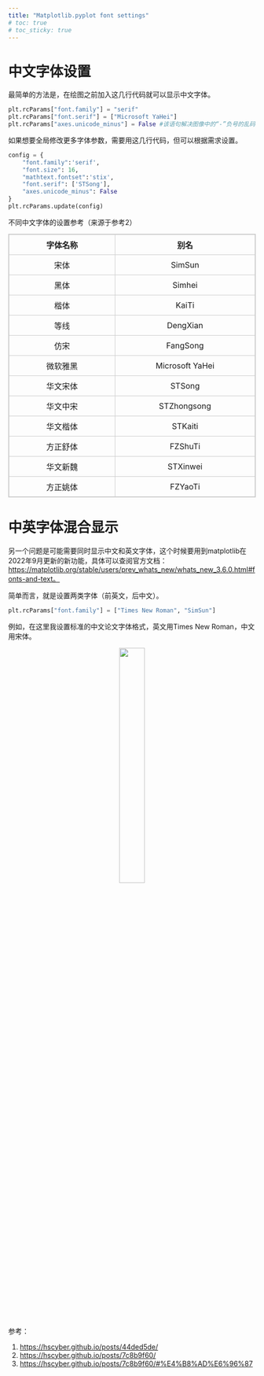 ```yaml
---
title: "Matplotlib.pyplot font settings"
# toc: true
# toc_sticky: true
---
```


# 中文字体设置

最简单的方法是，在绘图之前加入这几行代码就可以显示中文字体。

```python
plt.rcParams["font.family"] = "serif"
plt.rcParams["font.serif"] = ["Microsoft YaHei"]
plt.rcParams["axes.unicode_minus"] = False #该语句解决图像中的“-”负号的乱码问题
```

如果想要全局修改更多字体参数，需要用这几行代码，但可以根据需求设置。

```python
config = {
    "font.family":'serif',
    "font.size": 16,
    "mathtext.fontset":'stix',
    "font.serif": ['STSong'],
    "axes.unicode_minus": False
}
plt.rcParams.update(config)
```

不同中文字体的设置参考（来源于参考2）

<table style="border-collapse:collapse;border:1px solid #ccc;margin:0 auto;">
    <tr>
      <th style="width: 50em;;border:1px solid #ccc;padding:8px;text-align:center;">字体名称</th>
      <th style="width: 50em;;border:1px solid #ccc;padding:8px;text-align:center;">别名</th>
    </tr>
    <tr>
      <td style="border:1px solid #ccc;padding:8px;text-align:center;">宋体</td>
      <td style="border:1px solid #ccc;padding:8px;text-align:center;">SimSun</td>
    </tr>
    <tr>
      <td style="border:1px solid #ccc;padding:8px;text-align:center;">黑体</td>
      <td style="border:1px solid #ccc;padding:8px;text-align:center;">Simhei</td>
    </tr>
    <tr>
      <td style="border:1px solid #ccc;padding:8px;text-align:center;">楷体</td>
      <td style="border:1px solid #ccc;padding:8px;text-align:center;">KaiTi</td>
    </tr>
    <tr>
      <td style="border:1px solid #ccc;padding:8px;text-align:center;">等线</td>
      <td style="border:1px solid #ccc;padding:8px;text-align:center;">DengXian</td>
    </tr>
    <tr>
      <td style="border:1px solid #ccc;padding:8px;text-align:center;">仿宋</td>
      <td style="border:1px solid #ccc;padding:8px;text-align:center;">FangSong</td>
    </tr>
    <tr>
      <td style="border:1px solid #ccc;padding:8px;text-align:center;">微软雅黑</td>
      <td style="border:1px solid #ccc;padding:8px;text-align:center;">Microsoft YaHei</td>
    </tr>
    <tr>
      <td style="border:1px solid #ccc;padding:8px;text-align:center;">华文宋体</td>
      <td style="border:1px solid #ccc;padding:8px;text-align:center;">STSong</td>
    </tr>
    <tr>
      <td style="border:1px solid #ccc;padding:8px;text-align:center;">华文中宋</td>
      <td style="border:1px solid #ccc;padding:8px;text-align:center;">STZhongsong</td>
    </tr>
    <tr>
      <td style="border:1px solid #ccc;padding:8px;text-align:center;">华文楷体</td>
      <td style="border:1px solid #ccc;padding:8px;text-align:center;">STKaiti</td>
    </tr>
    <tr>
      <td style="border:1px solid #ccc;padding:8px;text-align:center;">方正舒体</td>
      <td style="border:1px solid #ccc;padding:8px;text-align:center;">FZShuTi</td>
    </tr>
    <tr>
      <td style="border:1px solid #ccc;padding:8px;text-align:center;">华文新魏</td>
      <td style="border:1px solid #ccc;padding:8px;text-align:center;">STXinwei</td>
    </tr>
    <tr>
      <td style="border:1px solid #ccc;padding:8px;text-align:center;">方正姚体</td>
      <td style="border:1px solid #ccc;padding:8px;text-align:center;">FZYaoTi</td>
    </tr>
  </table>


# 中英字体混合显示

另一个问题是可能需要同时显示中文和英文字体，这个时候要用到matplotlib在2022年9月更新的新功能，具体可以查阅官方文档：https://matplotlib.org/stable/users/prev_whats_new/whats_new_3.6.0.html#fonts-and-text。

简单而言，就是设置两类字体（前英文，后中文）。

```python
plt.rcParams["font.family"] = ["Times New Roman", "SimSun"]
```

例如，在这里我设置标准的中文论文字体格式，英文用Times New Roman，中文用宋体。

<figure align="center">
  <img src="{{ site.url }}{{ site.baseurl }}/assets/images/post_figs/matplotlib-font-settings/test.jpg" width = "35%">
</figure>

参考：

1. https://hscyber.github.io/posts/44ded5de/
2. https://hscyber.github.io/posts/7c8b9f60/
3. https://hscyber.github.io/posts/7c8b9f60/#%E4%B8%AD%E6%96%87

